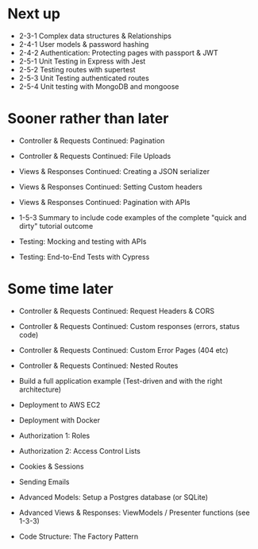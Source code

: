 # Next up

- 2-3-1 Complex data structures & Relationships
- 2-4-1 User models & password hashing
- 2-4-2 Authentication: Protecting pages with passport & JWT
- 2-5-1 Unit Testing in Express with Jest
- 2-5-2 Testing routes with supertest
- 2-5-3 Unit Testing authenticated routes
- 2-5-4 Unit testing with MongoDB and mongoose

# Sooner rather than later

- Controller & Requests Continued: Pagination
- Controller & Requests Continued: File Uploads

- Views & Responses Continued: Creating a JSON serializer
- Views & Responses Continued: Setting Custom headers
- Views & Responses Continued: Pagination with APIs

- 1-5-3 Summary to include code examples of the complete "quick and dirty" tutorial outcome

- Testing: Mocking and testing with APIs
- Testing: End-to-End Tests with Cypress

# Some time later

- Controller & Requests Continued: Request Headers & CORS
- Controller & Requests Continued: Custom responses (errors, status code)
- Controller & Requests Continued: Custom Error Pages (404 etc)
- Controller & Requests Continued: Nested Routes

- Build a full application example (Test-driven and with the right architecture)

- Deployment to AWS EC2
- Deployment with Docker

- Authorization 1: Roles
- Authorization 2: Access Control Lists

- Cookies & Sessions
- Sending Emails

- Advanced Models: Setup a Postgres database (or SQLite)
- Advanced Views & Responses: ViewModels / Presenter functions (see 1-3-3)
- Code Structure: The Factory Pattern
